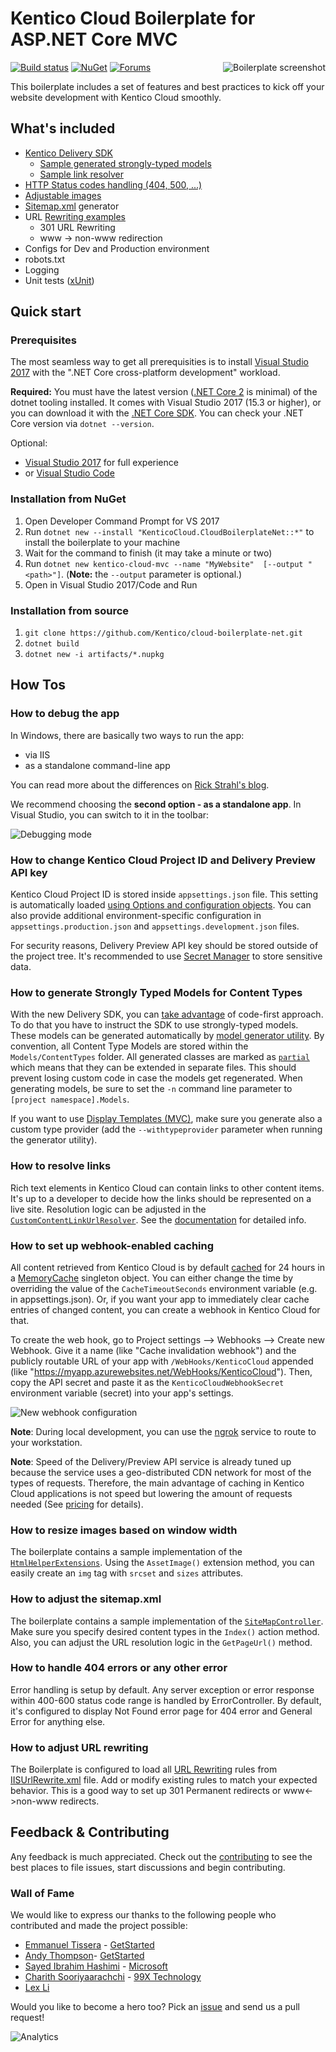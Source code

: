 # Kentico Cloud Boilerplate for ASP.NET Core MVC
[<img align="right" src="/img/template_thumbnail.png" alt="Boilerplate screenshot" />](/img/template.png)
[![Build status](https://ci.appveyor.com/api/projects/status/1s02tbk1tml2wdmj/branch/master?svg=true)](https://ci.appveyor.com/project/kentico/cloud-boilerplate-net/branch/master)
[![NuGet](https://img.shields.io/nuget/v/KenticoCloud.CloudBoilerplateNet.svg)](https://www.nuget.org/packages/KenticoCloud.CloudBoilerplateNet/)
[![Forums](https://img.shields.io/badge/chat-on%20forums-orange.svg)](https://forums.kenticocloud.com)

This boilerplate includes a set of features and best practices to kick off your website development with Kentico Cloud smoothly.

## What's included

- [Kentico Delivery SDK](https://github.com/Kentico/delivery-sdk-net)
  - [Sample generated strongly-typed models](#how-to-generate-strongly-typed-models-for-content-types)  
  - [Sample link resolver](#how-to-resolve-links)
- [HTTP Status codes handling (404, 500, ...)](#how-to-handle-404-errors-or-any-other-error)
- [Adjustable images](#how-to-resize-images-based-on-window-width)
- [Sitemap.xml](#how-to-adjust-the-sitemapxml) generator
- URL [Rewriting examples](#how-to-adjust-url-rewriting)
  - 301 URL Rewriting
  - www -> non-www redirection
- Configs for Dev and Production environment
- robots.txt
- Logging
- Unit tests ([xUnit](https://xunit.github.io))

## Quick start

### Prerequisites

The most seamless way to get all prerequisities is to install [Visual Studio 2017](https://www.visualstudio.com/vs/) with the ".NET Core cross-platform development" workload.

**Required:**
You must have the latest version ([.NET Core 2](https://www.microsoft.com/net/download/core) is minimal) of the dotnet tooling installed. It comes with Visual Studio 2017 (15.3 or higher), or you can download it with the [.NET Core SDK](https://www.microsoft.com/net/download/core). You can check your .NET Core version via `dotnet --version`.

Optional:
* [Visual Studio 2017](https://www.visualstudio.com/vs/) for full experience
* or [Visual Studio Code](https://code.visualstudio.com/)

### Installation from NuGet

1. Open Developer Command Prompt for VS 2017
2. Run `dotnet new --install "KenticoCloud.CloudBoilerplateNet::*"` to install the boilerplate to your machine
3. Wait for the command to finish (it may take a minute or two)
4. Run `dotnet new kentico-cloud-mvc --name "MyWebsite"  [--output "<path>"]`. (**Note:** the `--output` parameter is optional.)
5. Open in Visual Studio 2017/Code and Run

### Installation from source

1. `git clone https://github.com/Kentico/cloud-boilerplate-net.git`
2. `dotnet build`
3. `dotnet new -i artifacts/*.nupkg`

## How Tos

### How to debug the app

In Windows, there are basically two ways to run the app:

* via IIS
* as a standalone command-line app

You can read more about the differences on [Rick Strahl's blog](https://weblog.west-wind.com/posts/2016/Jun/06/Publishing-and-Running-ASPNET-Core-Applications-with-IIS).

We recommend choosing the **second option - as a standalone app**. In Visual Studio, you can switch to it in the toolbar:

![Debugging mode](https://i.imgur.com/PoxRBus.png)

### How to change Kentico Cloud Project ID and Delivery Preview API key

Kentico Cloud Project ID is stored inside `appsettings.json` file. This setting is automatically loaded [using Options and configuration objects](https://docs.microsoft.com/en-us/aspnet/core/fundamentals/configuration). You can also provide additional environment-specific configuration in `appsettings.production.json` and `appsettings.development.json` files.

For security reasons, Delivery Preview API key should be stored outside of the project tree. It's recommended to use [Secret Manager](https://docs.microsoft.com/en-us/aspnet/core/security/app-secrets) to store sensitive data.

### How to generate Strongly Typed Models for Content Types

With the new Delivery SDK, you can [take advantage](https://github.com/Kentico/delivery-sdk-net/wiki/Working-with-Strongly-Typed-Models-(aka-Code-First-Approach)) of code-first approach. To do that you have to instruct the SDK to use strongly-typed models. These models can be generated automatically by [model generator utility](https://github.com/Kentico/cloud-generators-net). By convention, all Content Type Models are stored within the `Models/ContentTypes` folder. All generated classes are marked as [`partial`](https://msdn.microsoft.com/en-us/library/wa80x488.aspx) which means that they can be extended in separate files. This should prevent losing custom code in case the models get regenerated. When generating models, be sure to set the `-n` command line parameter to `[project namespace].Models`.

If you want to use [Display Templates (MVC)](http://www.growingwiththeweb.com/2012/12/aspnet-mvc-display-and-editor-templates.html), make sure you generate also a custom type provider (add the `--withtypeprovider` parameter when running the generator utility).

### How to resolve links
Rich text elements in Kentico Cloud can contain links to other content items. It's up to a developer to decide how the links should be represented on a live site. Resolution logic can be adjusted in the [`CustomContentLinkUrlResolver`](https://github.com/Kentico/cloud-boilerplate-net/blob/master/src/content/CloudBoilerplateNet/Resolvers/CustomContentLinkUrlResolver.cs). See the [documentation](https://github.com/Kentico/delivery-sdk-net/wiki/Resolving-Links-to-Content-Items) for detailed info.

### How to set up webhook-enabled caching

All content retrieved from Kentico Cloud is by default [cached](https://github.com/Kentico/cloud-boilerplate-net/blob/master/src/content/CloudBoilerplateNet/Services/CachedDeliveryClient.cs) for 24 hours in a [MemoryCache](https://docs.microsoft.com/en-us/dotnet/api/system.runtime.caching.memorycache) singleton object. You can either change the time by overriding the value of the `CacheTimeoutSeconds` environment variable (e.g. in appsettings.json). Or, if you want your app to immediately clear cache entries of changed content, you can create a webhook in Kentico Cloud for that.

To create the web hook, go to Project settings --> Webhooks --> Create new Webhook. Give it a name (like "Cache invalidation webhook") and the publicly routable URL of your app with `/WebHooks/KenticoCloud` appended (like "https://myapp.azurewebsites.net/WebHooks/KenticoCloud"). Then, copy the API secret and paste it as the `KenticoCloudWebhookSecret` environment variable (secret) into your app's settings.

![New webhook configuration](https://i.imgur.com/ootVcPZ.png)

**Note**: During local development, you can use the [ngrok](https://ngrok.com/) service to route to your workstation. 

**Note**: Speed of the Delivery/Preview API service is already tuned up because the service uses a geo-distributed CDN network for most of the types of requests. Therefore, the main advantage of caching in Kentico Cloud applications is not speed but lowering the amount of requests needed (See [pricing](https://kenticocloud.com/pricing) for details).

### How to resize images based on window width
The boilerplate contains a sample implementation of the [`HtmlHelperExtensions`](https://github.com/Kentico/cloud-boilerplate-net/blob/responsive-images/src/content/CloudBoilerplateNet/Helpers/Extensions/HtmlHelperExtensions.cs). Using the `AssetImage()` extension method, you can easily create an `img` tag with `srcset` and `sizes` attributes.

### How to adjust the sitemap.xml
The boilerplate contains a sample implementation of the [`SiteMapController`](https://github.com/Kentico/cloud-boilerplate-net/blob/master/src/content/CloudBoilerplateNet/Controllers/SiteMapController.cs). Make sure you specify desired content types in the `Index()` action method. Also, you can adjust the URL resolution logic in the `GetPageUrl()` method.

### How to handle 404 errors or any other error

Error handling is setup by default. Any server exception or error response within 400-600 status code range is handled by ErrorController. By default, it's configured to display Not Found error page for 404 error and General Error for anything else. 

### How to adjust URL rewriting

The Boilerplate is configured to load all [URL Rewriting](https://docs.microsoft.com/en-us/aspnet/core/fundamentals/url-rewriting) rules from [IISUrlRewrite.xml](/src/content/CloudBoilerplateNet/IISUrlRewrite.xml) file. Add or modify existing rules to match your expected behavior.
This is a good way to set up 301 Permanent redirects or www<->non-www redirects.

## Feedback & Contributing
Any feedback is much appreciated. Check out the [contributing](https://github.com/Kentico/Home/blob/master/CONTRIBUTING.md) to see the best places to file issues, start discussions and begin contributing.

### Wall of Fame
We would like to express our thanks to the following people who contributed and made the project possible:

- [Emmanuel Tissera](https://github.com/emmanueltissera) - [GetStarted](https://github.com/getstarted) 
- [Andy Thompson](https://github.com/andythompy)- [GetStarted](https://github.com/getstarted)
- [Sayed Ibrahim Hashimi](https://github.com/sayedihashimi) - [Microsoft](https://github.com/Microsoft)
- [Charith Sooriyaarachchi](https://github.com/charithsoori) - [99X Technology](http://www.99xtechnology.com/)
- [Lex Li](https://github.com/lextm)

Would you like to become a hero too? Pick an [issue](https://github.com/Kentico/cloud-boilerplate-net/issues) and send us a pull request!


![Analytics](https://kentico-ga-beacon.azurewebsites.net/api/UA-69014260-4/Kentico/cloud-boilerplate-net?pixel)
